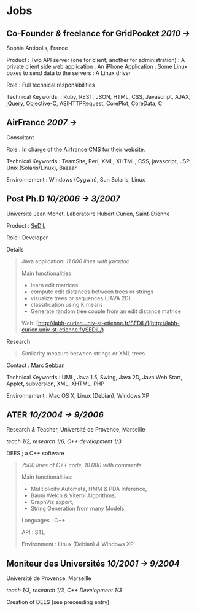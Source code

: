 # Jobs

## Co-Founder _&_ freelance for GridPocket _2010 &rarr;_ 

Sophia Antipolis, France

Product
: Two API server (one for client, another for administration)
: A private client side web application
: An iPhone Application
: Some Linux boxes to send data to the servers
: A Linux driver 

Role
: Full technical responsibilities

Technical Keywords:
: Ruby, REST, JSON, HTML, CSS, Javascript, AJAX, jQuery, Objective-C, ASIHTTPRequest, CorePlot, CoreData, C

## AirFrance _2007 &rarr;_ 

Consultant

Role 
: In charge of the Airfrance CMS for their website.

Technical Keywords
: TeamSite, Perl, XML, XHTML, CSS, javascript, JSP, Unix (Solaris/Linux), Bazaar

Environnement
: Windows (Cygwin), Sun Solaris, Linux


## Post Ph.D _10/2006 &rarr; 3/2007_ 

Université Jean Monet, Laboratoire Hubert Curien, Saint-Etienne

Product
: [SeDiL](http://labh-curien.univ-st-etienne.fr/SEDiL/)

Role
: Developer

Details

> Java application: _11 000 lines with javadoc_
> 
> Main functionalities
> 
> - learn edit matrices
> - compute edit distances between trees or strings
> - visualize trees or sequences (JAVA 2D)
> - classification using K means
> - Generate random tree couple from an edit distance matrice
> 
> Web: [http://labh-curien.univ-st-etienne.fr/SEDiL/](http://labh-curien.univ-st-etienne.fr/SEDiL/)

Research

> Similarity measure between strings or XML trees

Contact
: [Marc Sebban](mailto://marc.sebban@univ-st-etienne.fr)

Technical Keywords
: UML, Java 1.5, Swing, Java 2D, Java Web Start, Applet, subversion, XML, XHTML, PHP

Environnement
: Mac OS X, Linux (Debian), Windows XP


## ATER _10/2004 &rarr; 9/2006_ 

Research _&_ Teacher, Université de Provence, Marseille

_teach 1/2, research 1/6, C++ development 1/3_

DEES ; a C++ software

> _7500 lines of C++ code,  10.000 with comments_
> 
> Main functionalities:
> 
> - Mulitiplicity Automata, HMM _&_ PDA Inference,
> - Baum Welch _&_ Viterbi Algorithms,
> - GraphViz export,
> - String Generation from many Models,
> 
> Languages
> : C++
> 
> API
> : STL
> 
> Environment
> : Linux (Debian) _&_ Windows XP

## Moniteur des Universités _10/2001 &rarr; 9/2004_ 

Université de Provence, Marseille 

_teach 1/3, research 1/3, C++ Development 1/3_

Creation of DEES (see preceeding entry).
